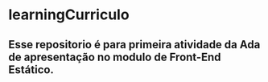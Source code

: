 # learningCurriculo

## Esse repositorio é para primeira atividade da Ada de apresentação no modulo de Front-End Estático.
